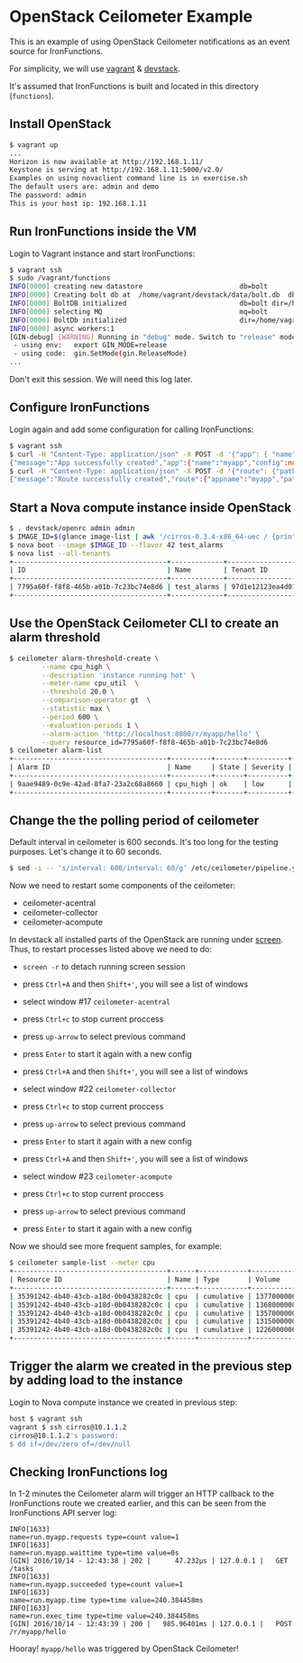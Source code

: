 # OpenStack Ceilometer Example

This is an example of using OpenStack Ceilometer notifications as an event
source for IronFunctions.

For simplicity, we will use [vagrant](https://github.com/mitchellh/vagrant) & [devstack](https://github.com/openstack-dev/devstack).

It's assumed that IronFunctions is built and located in this directory (`functions`).

## Install OpenStack

```bash
$ vagrant up
...
Horizon is now available at http://192.168.1.11/
Keystone is serving at http://192.168.1.11:5000/v2.0/
Examples on using novaclient command line is in exercise.sh
The default users are: admin and demo
The password: admin
This is your host ip: 192.168.1.11
```

## Run IronFunctions inside the VM

Login to Vagrant instance and start IronFunctions:

```bash
$ vagrant ssh
$ sudo /vagrant/functions
INFO[0000] creating new datastore                        db=bolt
INFO[0000] Creating bolt db at  /home/vagrant/devstack/data/bolt.db  db=bolt dir=/home/vagrant/devstack/data
INFO[0000] BoltDB initialized                            db=bolt dir=/home/vagrant/devstack/data file=/home/vagrant/devstack/data/bolt.db prefix=funcs
INFO[0000] selecting MQ                                  mq=bolt
INFO[0000] BoltDb initialized                            dir=/home/vagrant/devstack/data file=/home/vagrant/devstack/data/worker_mq.db mq=bolt
INFO[0000] async workers:1                              
[GIN-debug] [WARNING] Running in "debug" mode. Switch to "release" mode in production.
 - using env:   export GIN_MODE=release
 - using code:  gin.SetMode(gin.ReleaseMode)
...
```

Don't exit this session. We will need this log later.


## Configure IronFunctions

Login again and add some configuration for calling IronFunctions:

```bash
$ vagrant ssh
$ curl -H "Content-Type: application/json" -X POST -d '{"app": { "name":"myapp" }}' http://localhost:8080/v1/apps
{"message":"App successfully created","app":{"name":"myapp","config":null}}
$ curl -H "Content-Type: application/json" -X POST -d '{"route": {"path":"/hello","image":"iron/hello"}}' http://localhost:8080/v1/apps/myapp/routes
{"message":"Route successfully created","route":{"appname":"myapp","path":"/hello","image":"iron/hello","memory":128,"type":"sync","config":null}}
```

## Start a Nova compute instance inside OpenStack

```bash
$ . devstack/openrc admin admin
$ IMAGE_ID=$(glance image-list | awk '/cirros-0.3.4-x86_64-uec / {print $2}')
$ nova boot --image $IMAGE_ID --flavor 42 test_alarms
$ nova list --all-tenants 
+--------------------------------------+-------------+----------------------------------+--------+------------+-------------+------------------+
| ID                                   | Name        | Tenant ID                        | Status | Task State | Power State | Networks         |
+--------------------------------------+-------------+----------------------------------+--------+------------+-------------+------------------+
| 7795a60f-f8f8-465b-a01b-7c23bc74e8d6 | test_alarms | 97d1e12123ea4d01b141cb7777e1e527 | ACTIVE | -          | Running     | private=10.1.1.2 |
+--------------------------------------+-------------+----------------------------------+--------+------------+-------------+------------------+
```

## Use the OpenStack Ceilometer CLI to create an alarm threshold

```bash
$ ceilometer alarm-threshold-create \
		--name cpu_high \
		--description 'instance running hot' \
		--meter-name cpu_util  \
		--threshold 20.0 \
		--comparison-operator gt  \
		--statistic max \
		--period 600 \
		--evaluation-periods 1 \
		--alarm-action 'http://localhost:8080/r/myapp/hello' \
		--query resource_id=7795a60f-f8f8-465b-a01b-7c23bc74e8d6
$ ceilometer alarm-list 
+--------------------------------------+----------+-------+----------+---------+------------+--------------------------------------+------------------+
| Alarm ID                             | Name     | State | Severity | Enabled | Continuous | Alarm condition                      | Time constraints |
+--------------------------------------+----------+-------+----------+---------+------------+--------------------------------------+------------------+
| 9aae9489-0c9e-42ad-8fa7-23a2c68a8660 | cpu_high | ok    | low      | True    | False      | max(cpu_util) > 20.0 during 1 x 600s | None             |
+--------------------------------------+----------+-------+----------+---------+------------+--------------------------------------+------------------+
```

## Change the the polling period of ceilometer

Default interval in ceilometer is 600 seconds. It's too long for the testing
purposes. Let's change it to 60 seconds.

```bash
$ sed -i -- 's/interval: 600/interval: 60/g' /etc/ceilometer/pipeline.yaml
```

Now we need to restart some components of the ceilometer:

  * ceilometer-acentral
  * ceilometer-collector
  * ceilometer-acompute

In devstack all installed parts of the OpenStack are running under
[screen](https://en.wikipedia.org/wiki/Screen). Thus, to restart processes
listed above we need to do:

  * `screen -r` to detach running screen session

  * press `Ctrl+A` and then `Shift+'`, you will see a list of windows
  * select window #17 `ceilometer-acentral`
  * press `Ctrl+c` to stop current proccess
  * press `up-arrow` to select previous command
  * press `Enter` to start it again with a new config

  * press `Ctrl+A` and then `Shift+'`, you will see a list of windows
  * select window #22 `ceilometer-collector`
  * press `Ctrl+c` to stop current proccess
  * press `up-arrow` to select previous command
  * press `Enter` to start it again with a new config

  * press `Ctrl+A` and then `Shift+'`, you will see a list of windows
  * select window #23 `ceilometer-acompute`
  * press `Ctrl+c` to stop current proccess
  * press `up-arrow` to select previous command
  * press `Enter` to start it again with a new config

Now we should see more frequent samples, for example:

```bash
$ ceilometer sample-list --meter cpu
+--------------------------------------+------+------------+---------------+------+----------------------------+
| Resource ID                          | Name | Type       | Volume        | Unit | Timestamp                  |
+--------------------------------------+------+------------+---------------+------+----------------------------+
| 35391242-4b40-43cb-a18d-0b0438282c0c | cpu  | cumulative | 13770000000.0 | ns   | 2016-10-14T12:37:49.768882 |
| 35391242-4b40-43cb-a18d-0b0438282c0c | cpu  | cumulative | 13680000000.0 | ns   | 2016-10-14T12:36:49.868174 |
| 35391242-4b40-43cb-a18d-0b0438282c0c | cpu  | cumulative | 13570000000.0 | ns   | 2016-10-14T12:35:50.206048 |
| 35391242-4b40-43cb-a18d-0b0438282c0c | cpu  | cumulative | 13150000000.0 | ns   | 2016-10-14T12:27:12.947970 |
| 35391242-4b40-43cb-a18d-0b0438282c0c | cpu  | cumulative | 12260000000.0 | ns   | 2016-10-14T12:17:13.246754 |
+--------------------------------------+------+------------+---------------+------+----------------------------+
```


## Trigger the alarm we created in the previous step by adding load to the instance

Login to Nova compute instance we created in previous step:

```bash
host $ vagrant ssh
vagrant $ ssh cirros@10.1.1.2
cirros@10.1.1.2's password: 
$ dd if=/dev/zero of=/dev/null
```

## Checking IronFunctions log

In 1-2 minutes the Ceilometer alarm will trigger an HTTP callback to the
IronFunctions route we created earlier, and this can be seen from the
IronFunctions API server log:

```
INFO[1633]                                               name=run.myapp.requests type=count value=1
INFO[1633]                                               name=run.myapp.waittime type=time value=0s
[GIN] 2016/10/14 - 12:43:38 | 202 |      47.232µs | 127.0.0.1 |   GET     /tasks
INFO[1633]                                               name=run.myapp.succeeded type=count value=1
INFO[1633]                                               name=run.myapp.time type=time value=240.384458ms
INFO[1633]                                               name=run.exec_time type=time value=240.384458ms
[GIN] 2016/10/14 - 12:43:39 | 200 |   985.96401ms | 127.0.0.1 |   POST    /r/myapp/hello
```

Hooray! `myapp/hello` was triggered by OpenStack Ceilometer!
